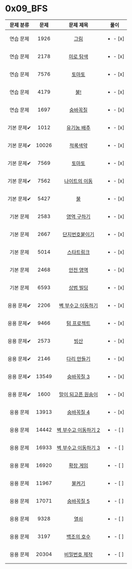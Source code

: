 # 0x09_BFS
| 문제 분류 | 문제 | 문제 제목 | 풀이 |
| :--: | :--: | :--: | :--: |
| 연습 문제 | 1926 | [그림](https://www.acmicpc.net/problem/1926) | <ul><li>- [x] </li></ul> |
| 연습 문제 | 2178 | [미로 탐색](https://www.acmicpc.net/problem/2178) | <ul><li>- [x] </li></ul> |
| 연습 문제 | 7576 | [토마토](https://www.acmicpc.net/problem/7576) | <ul><li>- [x] </li></ul> |
| 연습 문제 | 4179 | [불!](https://www.acmicpc.net/problem/4179) |<ul><li>- [x] </li></ul>  |
| 연습 문제 | 1697 | [숨바꼭질](https://www.acmicpc.net/problem/1697) | <ul><li>- [x] </li></ul> |
| 기본 문제✔ | 1012 | [유기농 배추](https://www.acmicpc.net/problem/1012) | <ul><li>- [x] </li></ul> |
| 기본 문제✔ | 10026 | [적록색약](https://www.acmicpc.net/problem/10026) | <ul><li>- [x] </li></ul> |
| 기본 문제✔ | 7569 | [토마토](https://www.acmicpc.net/problem/7569) | <ul><li>- [x] </li></ul> |
| 기본 문제✔ | 7562 | [나이트의 이동](https://www.acmicpc.net/problem/7562) | <ul><li>- [x] </li></ul> |
| 기본 문제✔ | 5427 | [불](https://www.acmicpc.net/problem/5427) | <ul><li>- [x] </li></ul> |
| 기본 문제 | 2583 | [영역 구하기](https://www.acmicpc.net/problem/2583) | <ul><li>- [x] </li></ul> |
| 기본 문제 | 2667 | [단지번호붙이기](https://www.acmicpc.net/problem/2667) | <ul><li>- [x] </li></ul> |
| 기본 문제 | 5014 | [스타트링크](https://www.acmicpc.net/problem/5014) | <ul><li>- [x] </li></ul> |
| 기본 문제 | 2468 | [안전 영역](https://www.acmicpc.net/problem/2468) | <ul><li>- [x] </li></ul> |
| 기본 문제 | 6593 | [상범 빌딩](https://www.acmicpc.net/problem/6593) | <ul><li>- [x] </li></ul> |
| 응용 문제✔ | 2206 | [벽 부수고 이동하기](https://www.acmicpc.net/problem/2206) | <ul><li>- [x] </li></ul> |
| 응용 문제✔ | 9466 | [텀 프로젝트](https://www.acmicpc.net/problem/9466) | <ul><li>- [x] </li></ul> |
| 응용 문제✔ | 2573 | [빙산](https://www.acmicpc.net/problem/2573) | <ul><li>- [x] </li></ul> |
| 응용 문제✔ | 2146 | [다리 만들기](https://www.acmicpc.net/problem/2146) | <ul><li>- [x] </li></ul> |
| 응용 문제✔ | 13549 | [숨바꼭질 3](https://www.acmicpc.net/problem/13549) | <ul><li>- [x] </li></ul> |
| 응용 문제✔ | 1600 | [말이 되고픈 원숭이](https://www.acmicpc.net/problem/1600) | <ul><li>- [x] </li></ul> |
| 응용 문제 | 13913 | [숨바꼭질 4](https://www.acmicpc.net/problem/13913) | <ul><li>- [x] </li></ul> |
| 응용 문제 | 14442 | [벽 부수고 이동하기 2](https://www.acmicpc.net/problem/14442) | <ul><li>- [ ] </li></ul> |
| 응용 문제 | 16933 | [벽 부수고 이동하기 3](https://www.acmicpc.net/problem/16933) | <ul><li>- [ ] </li></ul> |
| 응용 문제 | 16920 | [확장 게임](https://www.acmicpc.net/problem/16920) | <ul><li>- [ ] </li></ul> |
| 응용 문제 | 11967 | [불켜기](https://www.acmicpc.net/problem/11967) | <ul><li>- [ ] </li></ul> |
| 응용 문제 | 17071 | [숨바꼭질 5](https://www.acmicpc.net/problem/17071) | <ul><li>- [ ] </li></ul> |
| 응용 문제 | 9328 | [열쇠](https://www.acmicpc.net/problem/9328) | <ul><li>- [ ] </li></ul> |
| 응용 문제 | 3197 | [백조의 호수](https://www.acmicpc.net/problem/3197) | <ul><li>- [ ] </li></ul> |
| 응용 문제 | 20304 | [비밀번호 제작](https://www.acmicpc.net/problem/20304) | <ul><li>- [ ] </li></ul> |
